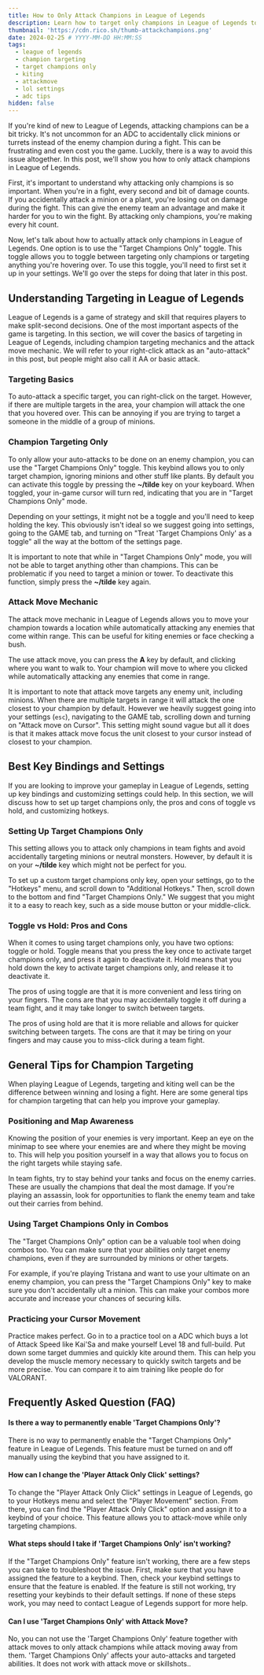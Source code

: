 ```yaml
---
title: How to Only Attack Champions in League of Legends
description: Learn how to target only champions in League of Legends to maximize your damage output and avoid accidental minion clicks during fights.
thumbnail: 'https://cdn.rico.sh/thumb-attackchampions.png'
date: 2024-02-25 # YYYY-MM-DD HH:MM:SS
tags:
  - league of legends
  - champion targeting
  - target champions only
  - kiting
  - attackmove
  - lol settings
  - adc tips
hidden: false
---
```


If you're kind of new to League of Legends, attacking champions can be a bit tricky. It's not uncommon for an ADC to accidentally click minions or turrets instead of the enemy champion during a fight. This can be frustrating and even cost you the game. Luckily, there is a way to avoid this issue altogether. In this post, we'll show you how to only attack champions in League of Legends.

First, it's important to understand why attacking only champions is so important. When you're in a fight, every second and bit of damage counts. If you accidentally attack a minion or a plant, you're losing out on damage during the fight. This can give the enemy team an advantage and make it harder for you to win the fight. By attacking only champions, you're making every hit count.

Now, let's talk about how to actually attack only champions in League of Legends. One option is to use the "Target Champions Only" toggle. This toggle allows you to toggle between targeting only champions or targeting anything you're hovering over. To use this toggle, you'll need to first set it up in your settings. We'll go over the steps for doing that later in this post.

## Understanding Targeting in League of Legends
League of Legends is a game of strategy and skill that requires players to make split-second decisions. One of the most important aspects of the game is targeting. In this section, we will cover the basics of targeting in League of Legends, including champion targeting mechanics and the attack move mechanic. We will refer to your right-click attack as an "auto-attack" in this post, but people might also call it AA or basic attack.

### Targeting Basics
To auto-attack a specific target, you can right-click on the target. However, if there are multiple targets in the area, your champion will attack the one that you hovered over. This can be annoying if you are trying to target a someone in the middle of a group of minions.

### Champion Targeting Only
To only allow your auto-attacks to be done on an enemy champion, you can use the "Target Champions Only" toggle. This keybind allows you to only target champion, ignoring minions and other stuff like plants. By default you can activate this toggle by pressing the **~/tilde** key on your keyboard. When toggled, your in-game cursor will turn red, indicating that you are in "Target Champions Only" mode.

Depending on your settings, it might not be a toggle and you'll need to keep holding the key. This obviously isn't ideal so we suggest going into settings, going to the GAME tab, and turning on "Treat 'Target Champions Only' as a toggle" all the way at the bottom of the settings page.

It is important to note that while in "Target Champions Only" mode, you will not be able to target anything other than champions. This can be problematic if you need to target a minion or tower. To deactivate this function, simply press the **~/tilde** key again.

### Attack Move Mechanic
The attack move mechanic in League of Legends allows you to move your champion towards a location while automatically attacking any enemies that come within range. This can be useful for kiting enemies or face checking a bush.

The use attack move, you can press the **A** key by default, and clicking where you want to walk to. Your champion will move to where you clicked while automatically attacking any enemies that come in range.

It is important to note that attack move targets any enemy unit, including minions. When there are multiple targets in range it will attack the one closest to your champion by default. However we heavily suggest going into your settings (`esc`), navigating to the GAME tab, scrolling down and turning on "Attack move on Cursor". This setting might sound vague but all it does is that it makes attack move focus the unit closest to your cursor instead of closest to your champion.

## Best Key Bindings and Settings
If you are looking to improve your gameplay in League of Legends, setting up key bindings and customizing settings could help. In this section, we will discuss how to set up target champions only, the pros and cons of toggle vs hold, and customizing hotkeys.

### Setting Up Target Champions Only
This setting allows you to attack only champions in team fights and avoid accidentally targeting minions or neutral monsters. However, by default it is on your **~/tilde** key which might not be perfect for you.

To set up a custom target champions only key, open your settings, go to the "Hotkeys" menu, and scroll down to "Additional Hotkeys." Then, scroll down to the bottom and find "Target Champions Only." We suggest that you might it to a easy to reach key, such as a side mouse button or your middle-click.

### Toggle vs Hold: Pros and Cons
When it comes to using target champions only, you have two options: toggle or hold. Toggle means that you press the key once to activate target champions only, and press it again to deactivate it. Hold means that you hold down the key to activate target champions only, and release it to deactivate it.

The pros of using toggle are that it is more convenient and less tiring on your fingers. The cons are that you may accidentally toggle it off during a team fight, and it may take longer to switch between targets.

The pros of using hold are that it is more reliable and allows for quicker switching between targets. The cons are that it may be tiring on your fingers and may cause you to miss-click during a team fight.

## General Tips for Champion Targeting
When playing League of Legends, targeting and kiting well can be the difference between winning and losing a fight. Here are some general tips for champion targeting that can help you improve your gameplay.

### Positioning and Map Awareness
Knowing the position of your enemies is very important. Keep an eye on the minimap to see where your enemies are and where they might be moving to. This will help you position yourself in a way that allows you to focus on the right targets while staying safe.

In team fights, try to stay behind your tanks and focus on the enemy carries. These are usually the champions that deal the most damage. If you're playing an assassin, look for opportunities to flank the enemy team and take out their carries from behind.

### Using Target Champions Only in Combos
The "Target Champions Only" option can be a valuable tool when doing combos too. You can make sure that your abilities only target enemy champions, even if they are surrounded by minions or other targets.

For example, if you're playing Tristana and want to use your ultimate on an enemy champion, you can press the "Target Champions Only" key to make sure you don't accidentally ult a minion. This can make your combos more accurate and increase your chances of securing kills.

### Practicing your Cursor Movement
Practice makes perfect. Go in to a practice tool on a ADC which buys a lot of Attack Speed like Kai'Sa and make yourself Level 18 and full-build. Put down some target dummies and quickly kite around them. This can help you develop the muscle memory necessary to quickly switch targets and be more precise. You can compare it to aim training like people do for VALORANT. 

## Frequently Asked Question (FAQ)
#### Is there a way to permanently enable 'Target Champions Only'?
There is no way to permanently enable the "Target Champions Only" feature in League of Legends. This feature must be turned on and off manually using the keybind that you have assigned to it.

#### How can I change the 'Player Attack Only Click' settings?
To change the "Player Attack Only Click" settings in League of Legends, go to your Hotkeys menu and select the "Player Movement" section. From there, you can find the "Player Attack Only Click" option and assign it to a keybind of your choice. This feature allows you to attack-move while only targeting champions.

#### What steps should I take if 'Target Champions Only' isn't working?
If the "Target Champions Only" feature isn't working, there are a few steps you can take to troubleshoot the issue. First, make sure that you have assigned the feature to a keybind. Then, check your keybind settings to ensure that the feature is enabled. If the feature is still not working, try resetting your keybinds to their default settings. If none of these steps work, you may need to contact League of Legends support for more help.

#### Can I use 'Target Champions Only' with Attack Move?
No, you can not use the 'Target Champions Only' feature together with attack moves to only attack champions while attack moving away from them. 'Target Champions Only' affects your auto-attacks and targeted abilities. It does not work with attack move or skillshots..